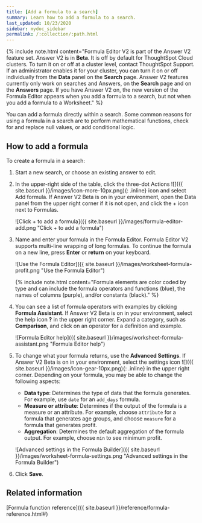 ```yaml
---
title: [Add a formula to a search]
summary: Learn how to add a formula to a search.
last_updated: 10/23/2020
sidebar: mydoc_sidebar
permalink: /:collection/:path.html
---
```


{% include note.html content="Formula Editor V2 is part of the Answer V2 feature set. Answer V2 is in <strong>Beta</strong>. It is off by default for ThoughtSpot Cloud clusters. To turn it on or off at a cluster level, contact ThoughtSpot Support. If an administrator enables it for your cluster, you can turn it on or off individually from the <strong>Data</strong> panel on the <strong>Search</strong> page. Answer V2 features currently only work on searches and Answers, on the <strong>Search</strong> page and on the <strong>Answers</strong> page. If you have Answer V2 on, the new version of the Formula Editor appears when you add a formula to a search, but not when you add a formula to a Worksheet." %}

You can add a formula directly within a search. Some common reasons for using a formula in a search are to perform mathematical functions, check for and replace null values, or add conditional logic.

## How to add a formula

To create a formula in a search:

1. Start a new search, or choose an existing answer to edit.

3. In the upper-right side of the table, click the three-dot Actions ![]({{ site.baseurl }}/images/icon-more-10px.png){: .inline} icon and select Add formula. If Answer V2 <span class="label label-beta">Beta</span> is on in your environment, open the Data panel from the upper right corner if it is not open, and click the + icon next to Formulas.

    ![Click + to add a formula]({{ site.baseurl }}/images/formula-editor-add.png "Click + to add a formula")

4. Name and enter your formula in the Formula Editor. Formula Editor V2 supports multi-line wrapping of long formulas. To continue the formula on a new line, press **Enter** or **return** on your keyboard.

     ![Use the Formula Editor]({{ site.baseurl }}/images/worksheet-formula-profit.png "Use the Formula Editor")

    {% include note.html content="Formula elements are color coded by type and can include the formula operators and functions (blue), the names of columns (purple), and/or constants (black)." %}

5.  You can see a list of formula operators with examples by clicking **Formula Assistant**. If Answer V2 <span class="label label-beta">Beta</span> is on in your environment, select the help icon **?** in the upper right corner. Expand a category, such as **Comparison**, and click on an operator for a definition and example.

    ![Formula Editor help]({{ site.baseurl }}/images/worksheet-formula-assistant.png "Formula Editor help")

6.  To change what your formula returns, use the **Advanced Settings**. If Answer V2 <span class="label label-beta">Beta</span> is on in your environment, select the settings icon ![]({{ site.baseurl }}/images/icon-gear-10px.png){: .inline} in the upper right corner. Depending on your formula, you may be able to change the following aspects:

    -   **Data type**: Determines the type of data that the formula generates. For example, use `date` for an `add_days` formula.
    -   **Measure or attribute**: Determines if the output of the formula is a measure or an attribute. For example, choose `attribute` for a formula that generates age groups, and choose `measure` for a formula that generates profit.
    -   **Aggregation**: Determines the default aggregation of the formula output. For example, choose `min` to see minimum profit.

    ![Advanced settings in the Formula Builder]({{ site.baseurl }}/images/worksheet-formula-settings.png "Advanced settings in the Formula Builder")

7. Click **Save**.

## Related information  

[Formula function reference]({{ site.baseurl }}/reference/formula-reference.html#)
